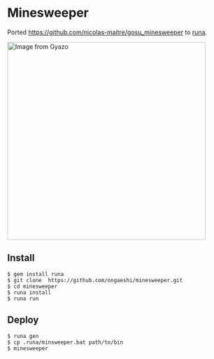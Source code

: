 # Minesweeper

Ported https://github.com/nicolas-maitre/gosu_minesweeper to [runa](https://github.com/ongaeshi/runa).

<a href="https://gyazo.com/16267ade3e92f44d6d24a47c0e1be464"><img src="https://i.gyazo.com/16267ade3e92f44d6d24a47c0e1be464.png" alt="Image from Gyazo" width="453"/></a>

## Install

```
$ gem install runa
$ git clone  https://github.com/ongaeshi/minesweeper.git
$ cd minesweeper
$ runa install
$ runa run
```

## Deploy

```
$ runa gen
$ cp .runa/minsweeper.bat path/to/bin
$ minesweeper
```

